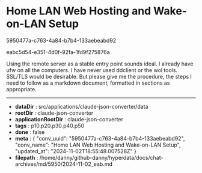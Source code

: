 # Home LAN Web Hosting and Wake-on-LAN Setup

5950477a-c763-4a84-b7b4-133aebeabd92

eabc5d54-e351-4d0f-92fa-1fd9f275876a

Using the remote server as a stable entry point sounds ideal. I already have ufw on all the computers. I have never used ddclient or the wol tools. SSL/TLS would be desirable. But please give me the procedure, the steps I need to follow as a markdown document, formatted in sections as appropriate.

---

* **dataDir** : src/applications/claude-json-converter/data
* **rootDir** : claude-json-converter
* **applicationRootDir** : claude-json-converter
* **tags** : p10.p20.p30.p40.p50
* **done** : false
* **meta** : {
  "conv_uuid": "5950477a-c763-4a84-b7b4-133aebeabd92",
  "conv_name": "Home LAN Web Hosting and Wake-on-LAN Setup",
  "updated_at": "2024-11-02T18:55:48.007528Z"
}
* **filepath** : /home/danny/github-danny/hyperdata/docs/chat-archives/md/5950/2024-11-02_eab.md
